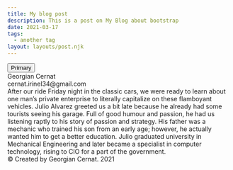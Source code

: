 ```yaml
---
title: My blog post
description: This is a post on My Blog about bootstrap
date: 2021-03-17
tags:
  - another tag
layout: layouts/post.njk
---
```

<link href="https://cdn.jsdelivr.net/npm/bootstrap@5.0.0-beta3/dist/css/bootstrap.min.css" rel="stylesheet" integrity="sha384-eOJMYsd53ii+scO/bJGFsiCZc+5NDVN2yr8+0RDqr0Ql0h+rP48ckxlpbzKgwra6" crossorigin="anonymous">
<script src="https://cdn.jsdelivr.net/npm/bootstrap@5.0.0-beta3/dist/js/bootstrap.bundle.min.js" integrity="sha384-JEW9xMcG8R+pH31jmWH6WWP0WintQrMb4s7ZOdauHnUtxwoG2vI5DkLtS3qm9Ekf" crossorigin="anonymous"></script>
<button type="button" class="btn btn-primary">Primary</button>
<div>Georgian Cernat</div>
<div>cernat.irinel34@gmail.com</div>
<div class="container">After our ride Friday night in the classic cars, we were ready to learn about one man’s private enterprise to literally capitalize on these flamboyant vehicles. Julio Alvarez greeted us a bit late because he already had some tourists seeing his garage. Full of good humour and passion, he had us listening raptly to his story of passion and strategy. His father was a mechanic who trained his son from an early age; however, he actually wanted him to get a better education. Julio graduated university in Mechanical Engineering and later became a specialist in computer technology, rising to CIO for a part of the government.</div>
<footer class="footer">
      &copy; Created by Georgian Cernat. 2021
    </footer>